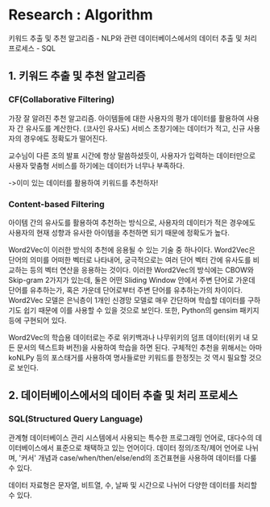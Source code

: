 # Research : Algorithm
키워드 추출 및 추천 알고리즘 - NLP와 관련
데이터베이스에서의 데이터 추출 및 처리 프로세스 - SQL
## 1. 키워드 추출 및 추천 알고리즘
### CF(Collaborative Filtering)
가장 잘 알려진 추천 알고리즘. 아이템들에 대한 사용자의 평가 데이터를 활용하여 사용자 간 유사도를 계산한다. (코사인 유사도)
서비스 초창기에는 데이터가 적고, 신규 사용자의 경우에도 정확도가 떨어진다.

교수님이 다른 조의 발표 시간에 항상 말씀하셨듯이, 사용자가 입력하는 데이터만으로 사용자 맞춤형 서비스를 하기에는 데이터가 너무나 부족하다.

->이미 있는 데이터를 활용하여 키워드를 추천하자!
### Content-based Filtering
아이템 간의 유사도를 활용하여 추천하는 방식으로, 사용자의 데이터가 적은 경우에도 사용자의 현재 성향과 유사한 아이템을 추천하면 되기 때문에
정확도가 높다. 

Word2Vec이 이러한 방식의 추천에 응용될 수 있는 기술 중 하나이다. Word2Vec은 단어의 의미를 어떠한 벡터로 나타내어, 궁극적으로는 여러 단어 벡터
간에 유사도를 비교하는 등의 벡터 연산을 응용하는 것이다. 이러한 Word2Vec의 방식에는 CBOW와 Skip-gram 2가지가 있는데, 둘은 어떤 Sliding Window
안에서 주변 단어로 가운데 단어를 유추하는가, 혹은 가운데 단어로부터 주변 단어를 유추하는가의 차이이다. Word2Vec 모델은 은닉층이 1개인 신경망 모델로
매우 간단하며 학습할 데이터를 구하기도 쉽기 때문에 이를 사용할 수 있을 것으로 보인다. 또한, Python의 gensim 패키지 등에 구현되어 있다.

Word2Vec의 학습용 데이터로는 주로 위키백과나 나무위키의 덤프 데이터(위키 내 모든 문서의 텍스트화 버전)을 사용하여 학습을 하면 된다. 구체적인 추천을
위해서는 아마 koNLPy 등의 포스태거를 사용하여 명사들로만 키워드를 한정짓는 것 역시 필요할 것으로 보인다.

## 2. 데이터베이스에서의 데이터 추출 및 처리 프로세스
### SQL(Structured Query Language)
관계형 데이터베이스 관리 시스템에서 사용되는 특수한 프로그래밍 언어로, 대다수의 데이터베이스에서 표준으로 채택하고 있는 언어이다.
데이터 정의/조작/제어 언어로 나뉘며, '커서' 개념과 case/when/then/else/end의 조건표현을 사용하여 데이터를 다룰 수 있다.

데이터 자료형은 문자열, 비트열, 수, 날짜 및 시간으로 나뉘어 다양한 데이터를 처리할 수 있다.
